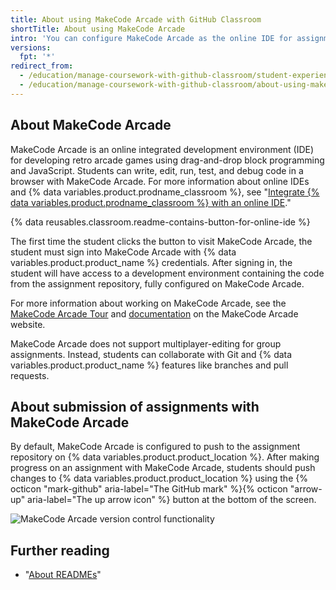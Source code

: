 ```yaml
---
title: About using MakeCode Arcade with GitHub Classroom
shortTitle: About using MakeCode Arcade
intro: 'You can configure MakeCode Arcade as the online IDE for assignments in {% data variables.product.prodname_classroom %}.'
versions:
  fpt: '*'
redirect_from:
  - /education/manage-coursework-with-github-classroom/student-experience-makecode
  - /education/manage-coursework-with-github-classroom/about-using-makecode-arcade-with-github-classroom
---
```

## About MakeCode Arcade

MakeCode Arcade is an online integrated development environment (IDE) for developing retro arcade games using drag-and-drop block programming and JavaScript. Students can write, edit, run, test, and debug code in a browser with MakeCode Arcade. For more information about online IDEs and {% data variables.product.prodname_classroom %}, see "[Integrate {% data variables.product.prodname_classroom %} with an online IDE](/education/manage-coursework-with-github-classroom/integrate-github-classroom-with-an-online-ide)."

{% data reusables.classroom.readme-contains-button-for-online-ide %}

The first time the student clicks the button to visit MakeCode Arcade, the student must sign into MakeCode Arcade with {% data variables.product.product_name %} credentials. After signing in, the student will have access to a development environment containing the code from the assignment repository, fully configured on MakeCode Arcade.

For more information about working on MakeCode Arcade, see the [MakeCode Arcade Tour](https://arcade.makecode.com/ide-tour) and [documentation](https://arcade.makecode.com/docs) on the MakeCode Arcade website.

MakeCode Arcade does not support multiplayer-editing for group assignments. Instead, students can collaborate with Git and {% data variables.product.product_name %} features like branches and pull requests.

## About submission of assignments with MakeCode Arcade

By default, MakeCode Arcade is configured to push to the assignment repository on {% data variables.product.product_location %}. After making progress on an assignment with MakeCode Arcade, students should push changes to {% data variables.product.product_location %} using the {% octicon "mark-github" aria-label="The GitHub mark" %}{% octicon "arrow-up" aria-label="The up arrow icon" %} button at the bottom of the screen.

![MakeCode Arcade version control functionality](/assets/images/help/classroom/ide-makecode-arcade-version-control-button.png)

## Further reading

- "[About READMEs](/github/creating-cloning-and-archiving-repositories/about-readmes)"
